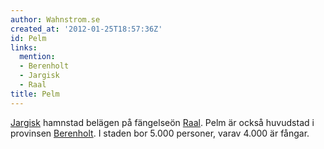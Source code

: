 ```yaml
---
author: Wahnstrom.se
created_at: '2012-01-25T18:57:36Z'
id: Pelm
links:
  mention:
  - Berenholt
  - Jargisk
  - Raal
title: Pelm
---
```


[Jargisk] hamnstad belägen på fängelseön [Raal]. Pelm är också huvudstad i provinsen [Berenholt]. I
staden bor 5.000 personer, varav 4.000 är fångar.

  [Jargisk]: Jargisk
  [Raal]: Raal
  [Berenholt]: Berenholt